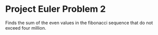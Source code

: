 # Project Euler Problem 2
Finds the sum of the even values in the fibonacci sequence that do not exceed four million.


